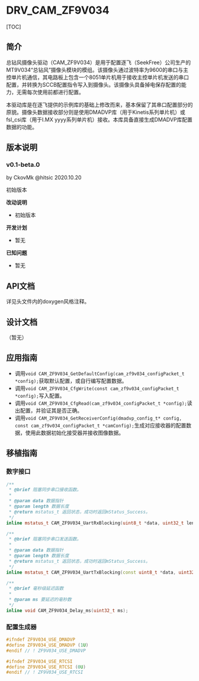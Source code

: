 # DRV_CAM_ZF9V034

[TOC]

## 简介

总钻风摄像头驱动（CAM_ZF9V034）是用于配置逐飞（SeekFree）公司生产的MT9V034“总钻风”摄像头模块的模组。该摄像头通过波特率为9600的串口与主控单片机通信，其电路板上包含一个8051单片机用于接收主控单片机发送的串口配置，并转换为SCCB配置指令写入到摄像头。该摄像头具备掉电保存配置的能力，无需每次使用前都进行配置。

本驱动库是在逐飞提供的示例库的基础上修改而来，基本保留了其串口配置部分的原貌。摄像头数据接收部分则是使用DMADVP库（用于Kinetis系列单片机）或fsl_csi库（用于I.MX yyyy系列单片机）接收。本库具备直接生成DMADVP库配置数据的功能。



## 版本说明

### v0.1-beta.0

by CkovMk @hitsic 2020.10.20

初始版本

**改动说明**

- 初始版本

**开发计划**

- 暂无

**已知问题**

- 暂无



## API文档

详见头文件内的doxygen风格注释。



## 设计文档

（暂无）



## 应用指南

- 调用`void CAM_ZF9V034_GetDefaultConfig(cam_zf9v034_configPacket_t *config);`获取默认配置，或自行编写配置数据。
- 调用`void CAM_ZF9V034_CfgWrite(const cam_zf9v034_configPacket_t *config);`写入配置。
- 调用`void CAM_ZF9V034_CfgRead(cam_zf9v034_configPacket_t *config);`读出配置，并验证其是否正确。
- 调用`void CAM_ZF9V034_GetReceiverConfig(dmadvp_config_t* config, const cam_zf9v034_configPacket_t *camConfig);`生成对应接收器的配置数据，使用此数据初始化接受器并接收图像数据。





## 移植指南

### 数字接口

```c++
/**
 * @brief 阻塞同步串口接收函数。
 * 
 * @param data 数据指针
 * @param length 数据长度
 * @return mstatus_t 返回状态，成功时返回mStatus_Success。
 */
inline mstatus_t CAM_ZF9V034_UartRxBlocking(uint8_t *data, uint32_t length);

/**
 * @brief 阻塞同步串口发送函数。
 * 
 * @param data 数据指针
 * @param length 数据长度
 * @return mstatus_t 返回状态，成功时返回mStatus_Success。
 */
inline mstatus_t CAM_ZF9V034_UartTxBlocking(const uint8_t *data, uint32_t length);

/**
 * @brief 毫秒级延迟函数
 * 
 * @param ms 要延迟的毫秒数
 */
inline void CAM_ZF9V034_Delay_ms(uint32_t ms);
```



### 配置生成器

```c++
#ifndef ZF9V034_USE_DMADVP
#define ZF9V034_USE_DMADVP (1U)
#endif // ! ZF9V034_USE_DMADVP

#ifndef ZF9V034_USE_RTCSI
#define ZF9V034_USE_RTCSI (0U)
#endif // ! ZF9V034_USE_RTCSI
```






